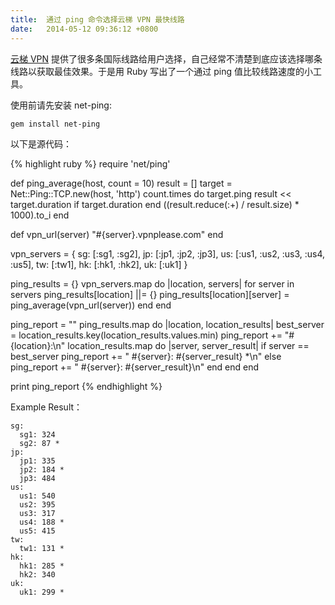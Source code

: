 ```yaml
---
title:  通过 ping 命令选择云梯 VPN 最快线路
date:   2014-05-12 09:36:12 +0800
---
```


[云梯 VPN](http://refyt.com/?r=87c78057d0dcc5a5) 提供了很多条国际线路给用户选择，自己经常不清楚到底应该选择哪条线路以获取最佳效果。于是用 Ruby 写出了一个通过 ping 值比较线路速度的小工具。

使用前请先安装 net-ping:

    gem install net-ping

以下是源代码：

{% highlight ruby %}
require 'net/ping'

def ping_average(host, count = 10)
  result = []
  target = Net::Ping::TCP.new(host, 'http')
  count.times do
    target.ping
    result << target.duration if target.duration
  end
  ((result.reduce(:+) / result.size) * 1000).to_i
end

def vpn_url(server)
  "#{server}.vpnplease.com"
end

vpn_servers = { sg: [:sg1, :sg2],
                jp: [:jp1, :jp2, :jp3],
                us: [:us1, :us2, :us3, :us4, :us5],
                tw: [:tw1],
                hk: [:hk1, :hk2],
                uk: [:uk1] }

ping_results = {}
vpn_servers.map do |location, servers|
  for server in servers
    ping_results[location] ||= {}
    ping_results[location][server] = ping_average(vpn_url(server))
  end
end

ping_report = ""
ping_results.map do |location, location_results|
  best_server = location_results.key(location_results.values.min)
  ping_report += "#{location}:\n"
  location_results.map do |server, server_result|
    if server == best_server
      ping_report += "  #{server}: #{server_result} *\n"
    else
      ping_report += "  #{server}: #{server_result}\n"
    end
  end
end

print ping_report
{% endhighlight %}

Example Result：

    sg:
      sg1: 324
      sg2: 87 *
    jp:
      jp1: 335
      jp2: 184 *
      jp3: 484
    us:
      us1: 540
      us2: 395
      us3: 317
      us4: 188 *
      us5: 415
    tw:
      tw1: 131 *
    hk:
      hk1: 285 *
      hk2: 340
    uk:
      uk1: 299 *
